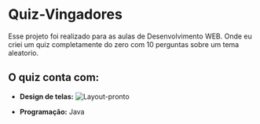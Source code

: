 # Quiz-Vingadores
Esse projeto foi realizado para as aulas de Desenvolvimento WEB. Onde eu criei um quiz completamente do zero com 10 perguntas sobre um tema aleatorio. 
## O quiz conta com: 

* __Design de telas:__
![Layout-pronto](https://github.com/GustavoSachetto/Quiz-Vingadores/assets/136517074/d9a4d6a2-7bd7-46c9-a57c-547dbb2decc5)

* __Programação:__ Java
